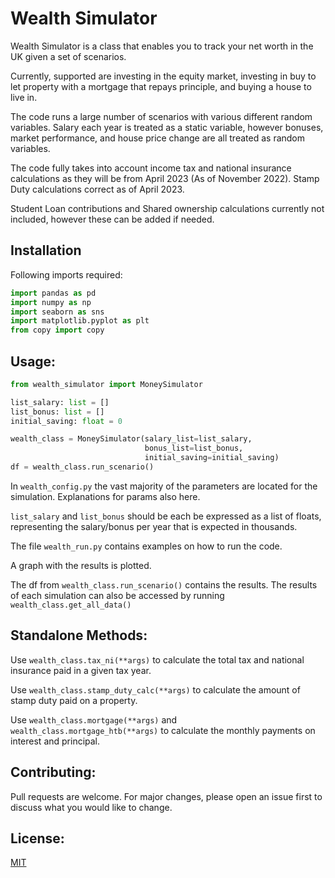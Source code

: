 # Wealth Simulator
Wealth Simulator is a class that enables you to track your net worth in the UK
given a set of scenarios.

Currently, supported are investing in the equity market, investing in buy to let 
property with a mortgage that repays principle, and buying a house to live in.

The code runs a large number of scenarios with various different random variables.
Salary each year is treated as a static variable, however bonuses, market performance,
and house price change are all treated as random variables.

The code fully takes into account income tax and national insurance
calculations as they will be from April 2023 (As of November 2022).
Stamp Duty calculations correct as of April 2023.

Student Loan contributions and Shared ownership calculations currently not included,
however these can be added if needed.

## Installation
Following imports required:

```python
import pandas as pd
import numpy as np
import seaborn as sns
import matplotlib.pyplot as plt
from copy import copy
```


## Usage:
```python
from wealth_simulator import MoneySimulator

list_salary: list = []
list_bonus: list = []
initial_saving: float = 0

wealth_class = MoneySimulator(salary_list=list_salary,
                              bonus_list=list_bonus,
                              initial_saving=initial_saving)
df = wealth_class.run_scenario()
```
In `wealth_config.py` the vast majority of the parameters are located for the
simulation. Explanations for params also here.

`list_salary` and `list_bonus` should be each be expressed as a list of floats, 
representing the salary/bonus per year that is expected in thousands.

The file `wealth_run.py` contains examples on how to run the code.

A graph with the results is plotted. 

The df from `wealth_class.run_scenario()` contains the results. 
The results of each simulation can also be accessed by running `wealth_class.get_all_data()`

## Standalone Methods:
Use `wealth_class.tax_ni(**args)` to calculate the total tax and national insurance
paid in a given tax year.

Use `wealth_class.stamp_duty_calc(**args)` to calculate the amount of stamp duty paid 
on a property.

Use `wealth_class.mortgage(**args)` and `wealth_class.mortgage_htb(**args)`
to calculate the monthly payments on interest and principal.

## Contributing:
Pull requests are welcome. For major changes,
please open an issue first to discuss what you would like to change.

## License:
[MIT](https://choosealicense.com/licenses/mit/)
